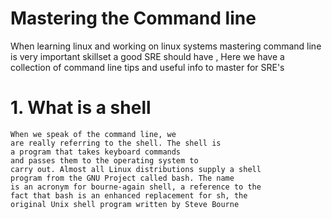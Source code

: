 
# Mastering the Command line 

When learning linux and working on linux systems mastering command line is very important skillset a good SRE should have , Here we have a collection of command 
line tips and useful info to master for SRE's

# 1. What is a shell 
```
When we speak of the command line, we
are really referring to the shell. The shell is
a program that takes keyboard commands
and passes them to the operating system to
carry out. Almost all Linux distributions supply a shell
program from the GNU Project called bash. The name
is an acronym for bourne-again shell, a reference to the
fact that bash is an enhanced replacement for sh, the
original Unix shell program written by Steve Bourne
```
